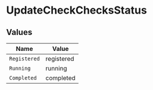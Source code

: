 # UpdateCheckChecksStatus


## Values

| Name         | Value        |
| ------------ | ------------ |
| `Registered` | registered   |
| `Running`    | running      |
| `Completed`  | completed    |